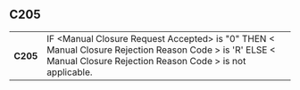 ## C205
<table>
 <tr>
  <th>
   C205
  </th>
  <td>
   IF &lt;Manual Closure Request Accepted&gt; is "0" THEN &lt; Manual Closure Rejection Reason Code &gt; is 'R' ELSE &lt; Manual Closure Rejection Reason Code &gt; is not applicable.
  </td>
 </tr>
</table>
